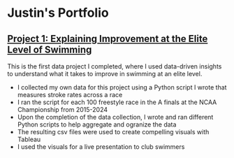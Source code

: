 # Justin's Portfolio

## [Project 1: Explaining Improvement at the Elite Level of Swimming](https://public.tableau.com/app/profile/justin.ress/viz/VisualsV4/Sheet32)

This is the first data project I completed, where I used data-driven insights to understand what it takes to improve in swimming at an elite level.

* I collected my own data for this project using a Python script I wrote that measures stroke rates across a race
* I ran the script for each 100 freestyle race in the A finals at the NCAA Championship from 2015-2024
* Upon the completion of the data collection, I wrote and ran different Python scripts to help aggregate and ogranize the data
* The resulting csv files were used to create compelling visuals with Tableau
* I used the visuals for a live presentation to club swimmers
